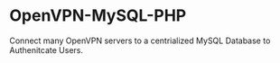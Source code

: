 # OpenVPN-MySQL-PHP
Connect many OpenVPN servers to a centrialized MySQL Database to Authenitcate Users.
